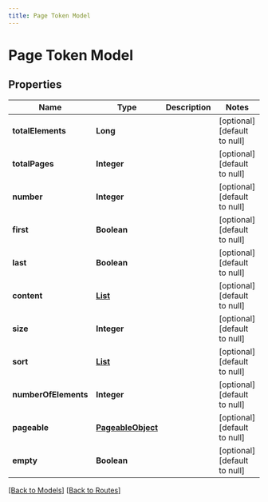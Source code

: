 ```yaml
---
title: Page Token Model
---
```


# Page Token Model
## Properties

| Name | Type | Description | Notes |
|------------ | ------------- | ------------- | -------------|
| **totalElements** | **Long** |  | [optional] [default to null] |
| **totalPages** | **Integer** |  | [optional] [default to null] |
| **number** | **Integer** |  | [optional] [default to null] |
| **first** | **Boolean** |  | [optional] [default to null] |
| **last** | **Boolean** |  | [optional] [default to null] |
| **content** | [**List**](Token) |  | [optional] [default to null] |
| **size** | **Integer** |  | [optional] [default to null] |
| **sort** | [**List**](SortObject) |  | [optional] [default to null] |
| **numberOfElements** | **Integer** |  | [optional] [default to null] |
| **pageable** | [**PageableObject**](PageableObject) |  | [optional] [default to null] |
| **empty** | **Boolean** |  | [optional] [default to null] |

[[Back to Models]](../overview#models) [[Back to Routes]](../overview#routes)

